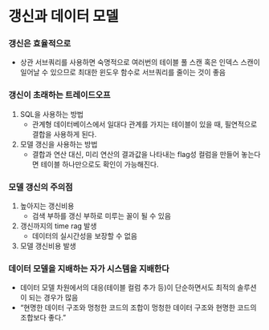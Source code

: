 # 갱신과 데이터 모델
### 갱신은 효율적으로
- 상관 서브쿼리를 사용하면 숙명적으로 여러번의 테이블 풀 스캔 혹은 인덱스 스캔이 일어날 수 있으므로 최대한 윈도우 함수로 서브쿼리를 줄이는 것이 좋음

### 갱신이 초래하는 트레이드오프
1. SQL을 사용하는 방법
   - 관계형 데이터베이스에서 일대다 관계를 가지는 테이블이 있을 때, 필연적으로 결합을 사용하게 된다.
2. 모델 갱신을 사용하는 방법
   - 결합과 연산 대신, 미리 연산의 결과값을 나타내는 flag성 컬럼을 만들어 놓는다면 테이블 하나만으로도 확인이 가능해진다. 

### 모델 갱신의 주의점
1. 높아지는 갱신비용
   - 검색 부하를 갱신 부하로 미루는 꼴이 될 수 있음
2. 갱신까지의 time rag 발생
   - 데이터의 실시간성을 보장할 수 없음
3. 모델 갱신비용 발생

### 데이터 모델을 지배하는 자가 시스템을 지배한다
- 데이터 모델 차원에서의 대응(테이블 컬럼 추가 등)이 단순하면서도 최적의 솔루션이 되는 경우가 많음
- “현명한 데이터 구조와 멍청한 코드의 조합이 멍청한 데이터 구조와 현명한 코드의 조합보다 좋다.”
